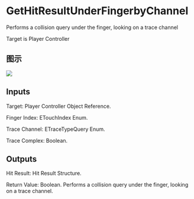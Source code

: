 # GetHitResultUnderFingerbyChannel

Performs a collision query under the finger, looking on a trace channel

Target is Player Controller

## 图示

![]($-20221218-19070335.png)

## Inputs

Target: Player Controller Object Reference.

Finger Index: ETouchIndex Enum.

Trace Channel: ETraceTypeQuery Enum.

Trace Complex: Boolean.  

## Outputs

Hit Result: Hit Result Structure.

Return Value: Boolean. Performs a collision query under the finger, looking on a trace channel.

